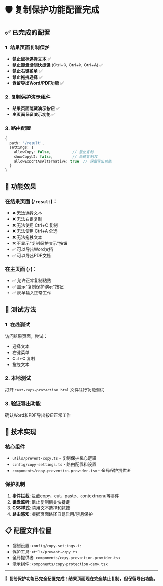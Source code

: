 # 🛡️ 复制保护功能配置完成

## ✅ 已完成的配置

### 1. 结果页面复制保护
- **禁止鼠标选择文本** ✅
- **禁止键盘复制快捷键** (Ctrl+C, Ctrl+X, Ctrl+A) ✅
- **禁止右键菜单** ✅
- **禁止拖拽选择** ✅
- **保留导出Word/PDF功能** ✅

### 2. 复制保护演示组件
- **结果页面隐藏演示按钮** ✅
- **主页面保留演示功能** ✅

### 3. 路由配置
```typescript
{
  path: '/result',
  settings: {
    allowCopy: false,          // 禁止复制
    showCopyUI: false,         // 隐藏复制UI
    allowExportAsAlternative: true  // 保留导出功能
  }
}
```

## 🎯 功能效果

### 在结果页面 (`/result`)：
- ❌ 无法选择文本
- ❌ 无法右键复制
- ❌ 无法使用 Ctrl+C 复制
- ❌ 无法使用 Ctrl+A 全选
- ❌ 无法拖拽文本
- ❌ 不显示"复制保护演示"按钮
- ✅ 可以导出Word文档
- ✅ 可以导出PDF文档

### 在主页面 (`/`)：
- ✅ 允许正常复制粘贴
- ✅ 显示"复制保护演示"按钮
- ✅ 表单输入正常工作

## 🧪 测试方法

### 1. 在线测试
访问结果页面，尝试：
- 选择文本
- 右键菜单
- Ctrl+C 复制
- 拖拽文本

### 2. 本地测试
打开 `test-copy-protection.html` 文件进行功能测试

### 3. 验证导出功能
确认Word和PDF导出按钮正常工作

## 🔧 技术实现

### 核心组件
- `utils/prevent-copy.ts` - 复制保护核心逻辑
- `config/copy-settings.ts` - 路由配置和设置
- `components/copy-prevention-provider.tsx` - 全局保护提供者

### 保护机制
1. **事件拦截**: 拦截copy、cut、paste、contextmenu等事件
2. **键盘监听**: 阻止复制相关快捷键
3. **CSS样式**: 禁用文本选择和拖拽
4. **路由感知**: 根据页面路径自动启用/禁用保护

## 📋 配置文件位置

- 复制设置: `config/copy-settings.ts`
- 保护工具: `utils/prevent-copy.ts`
- 全局提供者: `components/copy-prevention-provider.tsx`
- 演示组件: `components/copy-protection-demo.tsx`

---
🎉 **复制保护功能已完全配置完成！结果页面现在完全禁止复制，但保留导出功能。**